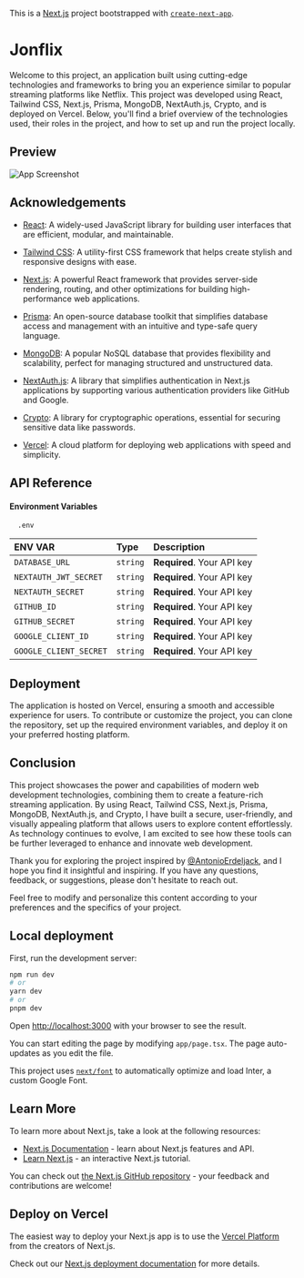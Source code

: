 This is a [Next.js](https://nextjs.org/) project bootstrapped with [`create-next-app`](https://github.com/vercel/next.js/tree/canary/packages/create-next-app).

# Jonflix

Welcome to this project, an application built using cutting-edge technologies and frameworks to bring you an experience similar to popular streaming platforms like Netflix. This project was developed using React, Tailwind CSS, Next.js, Prisma, MongoDB, NextAuth.js, Crypto, and is deployed on Vercel. Below, you'll find a brief overview of the technologies used, their roles in the project, and how to set up and run the project locally.

## Preview

![App Screenshot](/screenshots/screenshot1.png)


## Acknowledgements

 - [React](): A widely-used JavaScript library for building user interfaces that are efficient, modular, and maintainable.
 - [Tailwind CSS](): A utility-first CSS framework that helps create stylish and responsive designs with ease.
 - [Next.js](): A powerful React framework that provides server-side rendering, routing, and other optimizations for building high-performance web applications.
- [Prisma](): An open-source database toolkit that simplifies database access and management with an intuitive and type-safe query language.

- [MongoDB](): A popular NoSQL database that provides flexibility and scalability, perfect for managing structured and unstructured data.

- [NextAuth.js](): A library that simplifies authentication in Next.js applications by supporting various authentication providers like GitHub and Google.

-  [Crypto](): A library for cryptographic operations, essential for securing sensitive data like passwords.

-    [Vercel](): A cloud platform for deploying web applications with speed and simplicity.

## API Reference

#### Environment Variables

```
  .env
```

| ENV VAR | Type     | Description                |
| :-------- | :------- | :------------------------- |
| `DATABASE_URL` | `string` | **Required**. Your API key |
| `NEXTAUTH_JWT_SECRET` | `string` | **Required**. Your API key |
| `NEXTAUTH_SECRET` | `string` | **Required**. Your API key |
| `GITHUB_ID` | `string` | **Required**. Your API key |
| `GITHUB_SECRET` | `string` | **Required**. Your API key |
| `GOOGLE_CLIENT_ID` | `string` | **Required**. Your API key |
| `GOOGLE_CLIENT_SECRET` | `string` | **Required**. Your API key |


## Deployment

The application is hosted on Vercel, ensuring a smooth and accessible experience for users. To contribute or customize the project, you can clone the repository, set up the required environment variables, and deploy it on your preferred hosting platform.


## Conclusion

This project showcases the power and capabilities of modern web development technologies, combining them to create a feature-rich streaming application. By using React, Tailwind CSS, Next.js, Prisma, MongoDB, NextAuth.js, and Crypto, I have built a secure, user-friendly, and visually appealing platform that allows users to explore content effortlessly. As technology continues to evolve, I am excited to see how these tools can be further leveraged to enhance and innovate web development.

Thank you for exploring the project inspired by [@AntonioErdeljack](https://github.com/AntonioErdeljac/), and I hope you find it insightful and inspiring. If you have any questions, feedback, or suggestions, please don't hesitate to reach out.

Feel free to modify and personalize this content according to your preferences and the specifics of your project.


## Local deployment

First, run the development server:

```bash
npm run dev
# or
yarn dev
# or
pnpm dev
```

Open [http://localhost:3000](http://localhost:3000) with your browser to see the result.

You can start editing the page by modifying `app/page.tsx`. The page auto-updates as you edit the file.

This project uses [`next/font`](https://nextjs.org/docs/basic-features/font-optimization) to automatically optimize and load Inter, a custom Google Font.

## Learn More

To learn more about Next.js, take a look at the following resources:

- [Next.js Documentation](https://nextjs.org/docs) - learn about Next.js features and API.
- [Learn Next.js](https://nextjs.org/learn) - an interactive Next.js tutorial.

You can check out [the Next.js GitHub repository](https://github.com/vercel/next.js/) - your feedback and contributions are welcome!

## Deploy on Vercel

The easiest way to deploy your Next.js app is to use the [Vercel Platform](https://vercel.com/new?utm_medium=default-template&filter=next.js&utm_source=create-next-app&utm_campaign=create-next-app-readme) from the creators of Next.js.

Check out our [Next.js deployment documentation](https://nextjs.org/docs/deployment) for more details.
